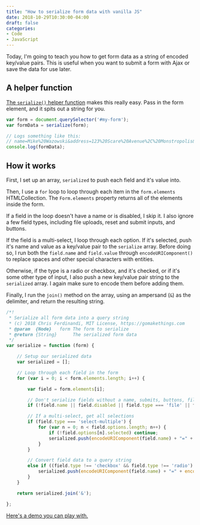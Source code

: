```yaml
---
title: "How to serialize form data with vanilla JS"
date: 2018-10-29T10:30:00-04:00
draft: false
categories:
- Code
- JavaScript
---
```


Today, I'm going to teach you how to get form data as a string of encoded key/value pairs. This is useful when you want to submit a form with Ajax or save the data for use later.

## A helper function

[The `serialize()` helper function](https://vanillajstoolkit.com/helpers/serialize/) makes this really easy. Pass in the form element, and it spits out a string for you.

```js
var form = document.querySelector('#my-form');
var formData = serialize(form);

// Logs something like this:
// name=Mike%20Wazowski&address=123%20Scare%20Avenue%2C%20Monstropolis&email=mikew%40monstersinc.com
console.log(formData);
```

## How it works

First, I set up an array, `serialized` to push each field and it's value into.

Then, I use a `for` loop to loop through each item in the `form.elements` HTMLCollection. The `Form.elements` property returns all of the elements inside the form.

If a field in the loop doesn't have a name or is disabled, I skip it. I also ignore a few field types, including file uploads, reset and submit inputs, and buttons.

If the field is a multi-select, I loop through each option. If it's selected, push it's name and value as a key/value pair to the `serialize` array. Before doing so, I run both the `field.name` and `field.value` through `encodeURIComponent()` to replace spaces and other special characters with entities.

Otherwise, if the type is a radio or checkbox, and it's checked, or if it's some other type of input, I also push a new key/value pair string to the `serialized` array. I again make sure to encode them before adding them.

Finally, I run the `join()` method on the array, using an ampersand (`&`) as the delimiter, and return the resulting string.

```js
/*!
 * Serialize all form data into a query string
 * (c) 2018 Chris Ferdinandi, MIT License, https://gomakethings.com
 * @param  {Node}   form The form to serialize
 * @return {String}      The serialized form data
 */
var serialize = function (form) {

	// Setup our serialized data
	var serialized = [];

	// Loop through each field in the form
	for (var i = 0; i < form.elements.length; i++) {

		var field = form.elements[i];

		// Don't serialize fields without a name, submits, buttons, file and reset inputs, and disabled fields
		if (!field.name || field.disabled || field.type === 'file' || field.type === 'reset' || field.type === 'submit' || field.type === 'button') continue;

		// If a multi-select, get all selections
		if (field.type === 'select-multiple') {
			for (var n = 0; n < field.options.length; n++) {
				if (!field.options[n].selected) continue;
				serialized.push(encodeURIComponent(field.name) + "=" + encodeURIComponent(field.options[n].value));
			}
		}

		// Convert field data to a query string
		else if ((field.type !== 'checkbox' && field.type !== 'radio') || field.checked) {
			serialized.push(encodeURIComponent(field.name) + "=" + encodeURIComponent(field.value));
		}
	}

	return serialized.join('&');

};
```

[Here's a demo you can play with.](https://codepen.io/cferdinandi/pen/ePoemY)